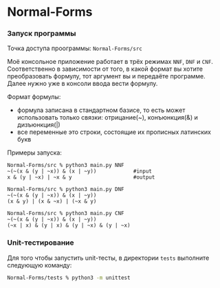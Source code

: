 # Normal-Forms


### Запуск программы
Точка доступа проограммы: `Normal-Forms/src`

Моё консольное приложение работает в трёх режимах `NNF`, `DNF` и `CNF`. Соответственно в зависимости от того, в какой формат вы хотите преобразовать формулу, тот аргумент вы и передаёте программе. Далее нужно уже в консоли ввода вести формулу.

Формат формулы:
- формула записана в стандартном базисе, то есть может использовать только связки: отрицание(~), конъюнкция(&) и дизъюнкция(|) 
- все переменные это строки, состоящие их прописных латинских букв

Примеры запуска: 
```
Normal-Forms/src % python3 main.py NNF
~(~(x & (y | ~x)) & (x | ~y))            #input
x & (y | ~x) | ~x & y                    #output
```
```
Normal-Forms/src % python3 main.py DNF
~(~(x & (y | ~x)) & (x | ~y))
(x & y) | (x & ~x) | (~x & y)
```
```
Normal-Forms/src % python3 main.py CNF
~(~(x & (y | ~x)) & (x | ~y))
(~x | x) & (y | x) & (y | ~x) & (y | ~x)
```

### Unit-тестирование
Для того чтобы запустить unit-тесты, в директории `tests` выполните следующую команду:
```sh
Normal-Forms/tests % python3 -m unittest
```
   